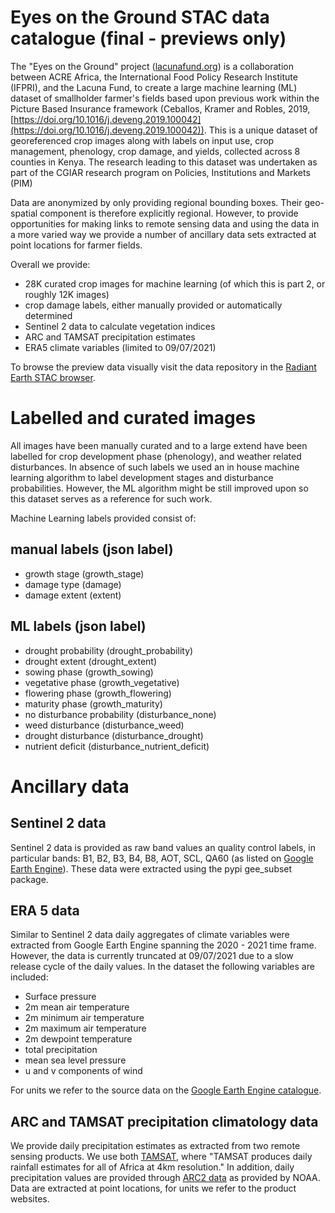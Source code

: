 # Eyes on the Ground STAC data catalogue (final - previews only)

The "Eyes on the Ground" project ([lacunafund.org](lacunafund.org)) is a collaboration between ACRE Africa, the International Food Policy Research Institute (IFPRI), and the Lacuna Fund, to create a large machine learning (ML) dataset of smallholder farmer's fields based upon previous work within the Picture Based Insurance framework (Ceballos, Kramer and Robles, 2019, [https://doi.org/10.1016/j.deveng.2019.100042](https://doi.org/10.1016/j.deveng.2019.100042)). This is a unique dataset of georeferenced crop images along with labels on input use, crop management, phenology, crop damage, and yields, collected across 8 counties in Kenya. The research leading to this dataset was undertaken as part of the CGIAR research program on Policies, Institutions and Markets (PIM)

Data are anonymized by only providing regional bounding boxes. Their geo-spatial component is therefore explicitly regional. However, to provide opportunities for making links to remote sensing data and using the data in a more varied way we provide a number of ancillary data sets extracted at point locations for farmer fields.

Overall we provide:

- 28K curated crop images for machine learning (of which this is part 2, or roughly 12K images)
- crop damage labels, either manually provided or automatically determined
- Sentinel 2 data to calculate vegetation indices
- ARC and TAMSAT precipitation estimates
- ERA5 climate variables (limited to 09/07/2021)

To browse the preview data visually visit the data repository in the [Radiant Earth STAC browser](https://radiantearth.github.io/stac-browser/#/external/raw.githubusercontent.com/khufkens/EotG_data_final/main/catalog.json).

# Labelled and curated images

All images have been manually curated and to a large extend have been labelled for crop development phase (phenology), and weather related disturbances. In absence of such labels we used an in house machine learning algorithm to label development stages and disturbance probabilities. However, the ML algorithm might be still improved upon so this dataset serves as a reference for such work.

Machine Learning labels provided consist of:

## manual labels (json label)

- growth stage (growth_stage)
- damage type (damage)
- damage extent (extent)

## ML labels (json label)

- drought probability (drought_probability)
- drought extent (drought_extent)
- sowing phase (growth_sowing)
- vegetative phase (growth_vegetative)
- flowering phase (growth_flowering)
- maturity phase (growth_maturity)
- no disturbance probability (disturbance_none)
- weed disturbance (disturbance_weed)
- drought disturbance (disturbance_drought)
- nutrient deficit (disturbance_nutrient_deficit)

# Ancillary data

## Sentinel 2 data

Sentinel 2 data is provided as raw band values an quality control labels, in particular bands: B1, B2, B3, B4, B8, AOT, SCL, QA60 (as listed on [Google Earth Engine](https://developers.google.com/earth-engine/datasets/catalog/COPERNICUS_S2)). These data were extracted using the pypi gee_subset package.

## ERA 5 data

Similar to Sentinel 2 data daily aggregates of climate variables were extracted from Google Earth Engine spanning the 2020 - 2021 time frame. However, the data is currently truncated at 09/07/2021 due to a slow release cycle of the daily values. In the dataset the following variables are included:

- Surface pressure
- 2m mean air temperature
- 2m minimum air temperature
- 2m maximum air temperature
- 2m dewpoint temperature
- total precipitation
- mean sea level pressure
- u and v components of wind

For units we refer to the source data on the [Google Earth Engine catalogue](https://developers.google.com/earth-engine/datasets/catalog/ECMWF_ERA5_DAILY).

## ARC and TAMSAT precipitation climatology data

We provide daily precipitation estimates as extracted from two remote sensing products. We use both [TAMSAT](https://www.tamsat.org.uk/), where "TAMSAT produces daily rainfall estimates for all of Africa at 4km resolution." In addition, daily precipitation values are provided through [ARC2 data](http://iridl.ldeo.columbia.edu/SOURCES/.NOAA/.NCEP/.CPC/.FEWS/.Africa/.DAILY/.ARC2/.daily/) as provided by NOAA. Data are extracted at point locations, for units we refer to the product websites.
